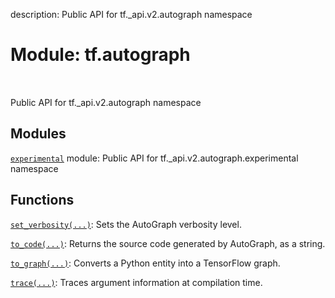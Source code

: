 description: Public API for tf._api.v2.autograph namespace

<div itemscope itemtype="http://developers.google.com/ReferenceObject">
<meta itemprop="name" content="tf.autograph" />
<meta itemprop="path" content="Stable" />
</div>

# Module: tf.autograph

<!-- Insert buttons and diff -->

<table class="tfo-notebook-buttons tfo-api nocontent" align="left">

</table>



Public API for tf._api.v2.autograph namespace



## Modules

[`experimental`](../tf/autograph/experimental.md) module: Public API for tf._api.v2.autograph.experimental namespace

## Functions

[`set_verbosity(...)`](../tf/autograph/set_verbosity.md): Sets the AutoGraph verbosity level.

[`to_code(...)`](../tf/autograph/to_code.md): Returns the source code generated by AutoGraph, as a string.

[`to_graph(...)`](../tf/autograph/to_graph.md): Converts a Python entity into a TensorFlow graph.

[`trace(...)`](../tf/autograph/trace.md): Traces argument information at compilation time.

